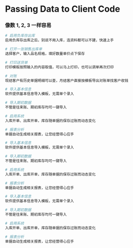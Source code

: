 # Passing Data to Client Code

### 像数 1, 2, 3 一样容易

<CodeGroup>
  <CodeGroupItem title="不管库存" active>

```bash
# 启用负库存出库
启用负库存出库之后，别说不用入库，连资料都可以不建，快速上手

# 打开一张销售出库单
选择客户，输入品名规格，填好数量单价点下保存

# 打印送货单
打印模板按照输入的内容取值，可以马上打印，也可以调单再次打印

# 对账
现结客户有历史单据明细可以查，月结客户直接按模板导出对账单找客户收钱
```

  </CodeGroupItem>

  <CodeGroupItem title="要管库存">

```bash
# 导入基本信息
软件提供基本信息导入模板，无需单个录入

# 导入期初数据
不管是往来账、期初库存均可一键导入

# 启用系统
入库开单、出库开单，库存随单据的保存过账而动态变化

# 报表分析
单据自动生成相关报表，让您经营得心应手
```

  </CodeGroupItem>

  <CodeGroupItem title="产销一体">

```bash
# 导入基本信息
软件提供基本信息导入模板，无需单个录入

# 导入期初数据
不管是往来账、期初库存均可一键导入

# 启用系统
入库开单、出库开单，库存随单据的保存过账而动态变化

# 报表分析
单据自动生成相关报表，让您经营得心应手
```

  </CodeGroupItem>

  <CodeGroupItem title="线上线下">

```bash
# 导入基本信息
软件提供基本信息导入模板，无需单个录入

# 导入期初数据
不管是往来账、期初库存均可一键导入

# 启用系统
入库开单、出库开单，库存随单据的保存过账而动态变化

# 报表分析
单据自动生成相关报表，让您经营得心应手
```

  </CodeGroupItem>
    

</CodeGroup>